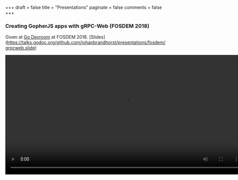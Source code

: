 +++
draft = false
title = "Presentations"
paginate = false
comments = false
+++

### Creating GopherJS apps with gRPC-Web (FOSDEM 2018)

Given at [Go Devroom](https://fosdem.org/2018/schedule/event/gopherjs/) at FOSDEM 2018.
[Slides]
(https://talks.godoc.org/github.com/johanbrandhorst/presentations/fosdem/grpcweb.slide)

<video src="https://video.fosdem.org/2018/H.1308%20(Rolin)/gopherjs.webm" width="750" preload="metadata" controls/>

### Using gRPC-Web to connect GopherJS apps to gRPC backends

Given at the [Go London User Group meetup](https://www.meetup.com/Go-London-User-Group/events/243176499/)
at [Skillsmatter | CodeNode](https://skillsmatter.com/contact-us).
[Recording](https://skillsmatter.com/skillscasts/10924-using-grpc-web-to-connect-gopherjs-apps-to-grpc-backends).

<div class="wrap">
    <iframe class="frame" src="//talks.godoc.org/github.com/johanbrandhorst/grpcweb-presentation/grpcweb-lightning.slide"></iframe>
</div>
